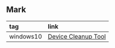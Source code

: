 ## Mark

|tag|link|
|:-|:-|
|windows10|[Device Cleanup Tool](https://www.majorgeeks.com/files/details/device_cleanup_tool.html)|
